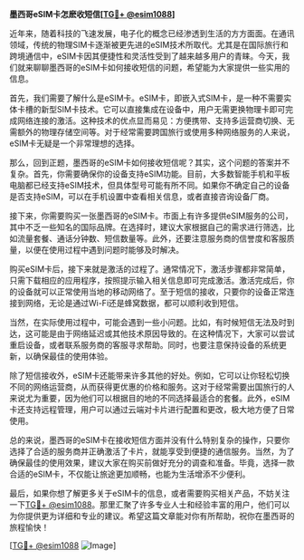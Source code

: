 **墨西哥eSIM卡怎麽收短信[[TG💪+ @esim1088](https://t.me/s/esim1088)]**

近年来，随着科技的飞速发展，电子化的概念已经渗透到生活的方方面面。在通讯领域，传统的物理SIM卡逐渐被更先进的eSIM技术所取代。尤其是在国际旅行和跨境通信中，eSIM卡因其便捷性和灵活性受到了越来越多用户的青睐。今天，我们就来聊聊墨西哥的eSIM卡如何接收短信的问题，希望能为大家提供一些实用的信息。

首先，我们需要了解什么是eSIM卡。eSIM卡，即嵌入式SIM卡，是一种不需要实体卡槽的新型SIM卡技术。它可以直接集成在设备中，用户无需更换物理卡即可完成网络连接的激活。这种技术的优点显而易见：方便携带、支持多运营商切换、无需额外的物理存储空间等。对于经常需要跨国旅行或使用多种网络服务的人来说，eSIM卡无疑是一个非常理想的选择。

那么，回到正题，墨西哥的eSIM卡如何接收短信呢？其实，这个问题的答案并不复杂。首先，你需要确保你的设备支持eSIM功能。目前，大多数智能手机和平板电脑都已经支持eSIM技术，但具体型号可能有所不同。如果你不确定自己的设备是否支持eSIM，可以在手机设置中查看相关信息，或者直接咨询设备厂商。

接下来，你需要购买一张墨西哥的eSIM卡。市面上有许多提供eSIM服务的公司，其中不乏一些知名的国际品牌。在选择时，建议大家根据自己的需求进行筛选，比如流量套餐、通话分钟数、短信数量等。此外，还要注意服务商的信誉度和客服质量，以便在使用过程中遇到问题时能够及时解决。

购买eSIM卡后，接下来就是激活的过程了。通常情况下，激活步骤都非常简单，只需下载相应的应用程序，按照提示输入相关信息即可完成激活。激活完成后，你的设备就可以正常使用当地的移动网络了。至于短信的接收，只要你的设备正常连接到网络，无论是通过Wi-Fi还是蜂窝数据，都可以顺利收到短信。

当然，在实际使用过程中，可能会遇到一些小问题。比如，有时候短信无法及时到达，这可能是由于网络延迟或其他技术原因导致的。在这种情况下，大家可以尝试重启设备，或者联系服务商的客服寻求帮助。同时，也要注意保持设备的系统更新，以确保最佳的使用体验。

除了短信接收外，eSIM卡还能带来许多其他的好处。例如，它可以让你轻松切换不同的网络运营商，从而获得更优惠的价格和服务。这对于经常需要出国旅行的人来说尤为重要，因为他们可以根据目的地的不同选择最适合的套餐。此外，eSIM卡还支持远程管理，用户可以通过云端对卡片进行配置和更改，极大地方便了日常使用。

总的来说，墨西哥的eSIM卡在接收短信方面并没有什么特别复杂的操作，只要你选择了合适的服务商并正确激活了卡片，就能享受到便捷的通信服务。当然，为了确保最佳的使用效果，建议大家在购买前做好充分的调查和准备。毕竟，选择一款合适的eSIM卡，不仅能让旅途更加顺畅，也能为生活增添不少便利。

最后，如果你想了解更多关于eSIM卡的信息，或者需要购买相关产品，不妨关注一下[TG💪+ @esim1088](https://t.me/s/esim1088)。那里汇聚了许多专业人士和经验丰富的用户，他们可以为你提供更为详细和专业的建议。希望这篇文章能对你有所帮助，祝你在墨西哥的旅程愉快！

[[TG💪+ @esim1088](https://t.me/s/esim1088) ![Image](https://i.postimg.cc/4NQfJmqS/Snipaste-2025-05-13-00-14-12.png)]